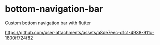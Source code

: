 # bottom-navigation-bar
Custom bottom navigation bar with flutter




https://github.com/user-attachments/assets/a8de7eec-d1c1-4938-911c-1800ff724f82

